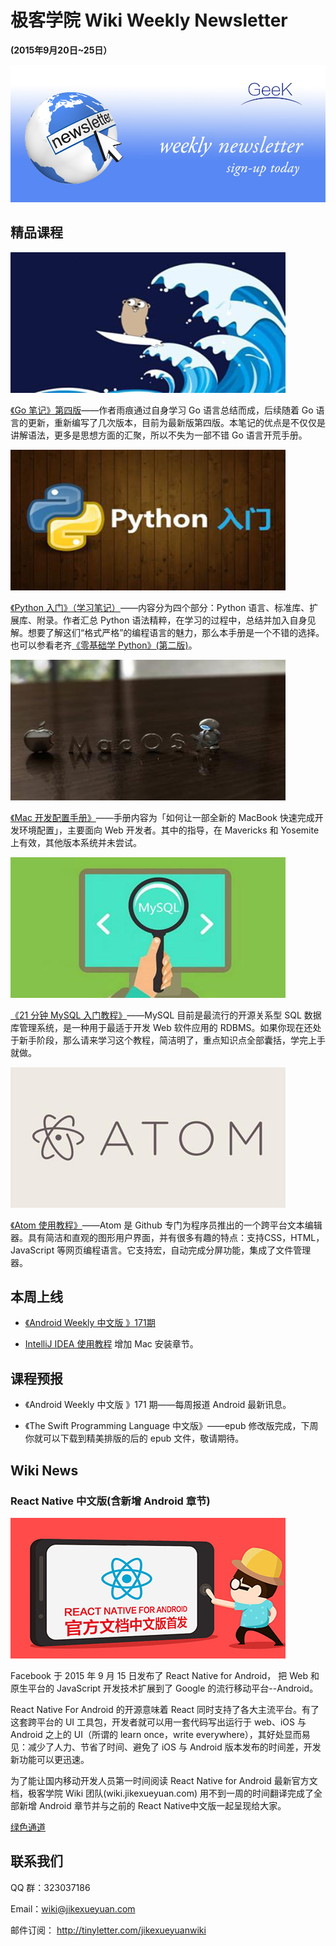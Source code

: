 # 极客学院 Wiki Weekly Newsletter  
 
**(2015年9月20日~25日）**

![newsletterlogo](images/newsletter-banner.jpg) 

## 精品课程

![](images/go1.jpg)

[《Go 笔记》第四版](http://wiki.jikexueyuan.com/project/the-go-study-notes-fourth-edition/)——作者雨痕通过自身学习 Go 语言总结而成，后续随着 Go 语言的更新，重新编写了几次版本，目前为最新版第四版。本笔记的优点是不仅仅是讲解语法，更多是思想方面的汇聚，所以不失为一部不错 Go 语言开荒手册。

![](images/python1.jpg)

[《Python 入门》（学习笔记）](http://wiki.jikexueyuan.com/project/the-python-study-notes-second-edition/)——内容分为四个部分：Python 语言、标准库、扩展库、附录。作者汇总 Python 语法精粹，在学习的过程中，总结并加入自身见解。想要了解这们“格式严格”的编程语言的魅力，那么本手册是一个不错的选择。也可以参看老齐[《零基础学 Python》(第二版)](http://wiki.jikexueyuan.com/project/start-learning-python/)。

![](images/mac.jpg)

[《Mac 开发配置手册》](http://wiki.jikexueyuan.com/project/mac-dev-setup/)——手册内容为「如何让一部全新的 MacBook 快速完成开发环境配置」，主要面向 Web 开发者。其中的指导，在 Mavericks 和 Yosemite 上有效，其他版本系统并未尝试。

![](images/mysql1.jpg)

[《21 分钟 MySQL 入门教程》](http://wiki.jikexueyuan.com/project/mysql/)——MySQL 目前是最流行的开源关系型 SQL 数据库管理系统，是一种用于最适于开发 Web 软件应用的 RDBMS。如果你现在还处于新手阶段，那么请来学习这个教程，简洁明了，重点知识点全部囊括，学完上手就做。

![](images/atom.jpg)

[《Atom 使用教程》](http://wiki.jikexueyuan.com/project/atom/)——Atom 是 Github 专门为程序员推出的一个跨平台文本编辑器。具有简洁和直观的图形用户界面，并有很多有趣的特点：支持CSS，HTML，JavaScript 等网页编程语言。它支持宏，自动完成分屏功能，集成了文件管理器。

## 本周上线

- [《Android Weekly 中文版 》171期](http://wiki.jikexueyuan.com/project/android-weekly/issue-170/index.html)

- [IntelliJ IDEA 使用教程](http://wiki.jikexueyuan.com/project/IntelliJ-IDEA-Tutorial/) 增加 Mac 安装章节。

## 课程预报

- 《Android Weekly 中文版 》171 期——每周报道 Android 最新讯息。

- 《The Swift Programming Language 中文版》——epub 修改版完成，下周你就可以下载到精美排版的后的 epub 文件，敬请期待。

## Wiki News

### React Native 中文版(含新增 Android 章节)

![](images/react-native1.jpg)

Facebook 于 2015 年 9 月 15 日发布了 React Native for Android， 把 Web 和原生平台的 JavaScript 开发技术扩展到了 Google 的流行移动平台--Android。

React Native For Android 的开源意味着 React 同时支持了各大主流平台。有了这套跨平台的 UI 工具包，开发者就可以用一套代码写出运行于 web、iOS 与 Android 之上的 UI（所谓的 learn once，write everywhere），其好处显而易见：减少了人力、节省了时间、避免了 iOS 与 Android 版本发布的时间差，开发新功能可以更迅速。

为了能让国内移动开发人员第一时间阅读 React Native for Android 最新官方文档，极客学院 Wiki 团队(wiki.jikexueyuan.com) 用不到一周的时间翻译完成了全部新增 Android 章节并与之前的 React Native中文版一起呈现给大家。

[绿色通道](http://wiki.jikexueyuan.com/project/react-native/)

## 联系我们

QQ 群：323037186

Email：wiki@jikexueyuan.com

邮件订阅： <http://tinyletter.com/jikexueyuanwiki>